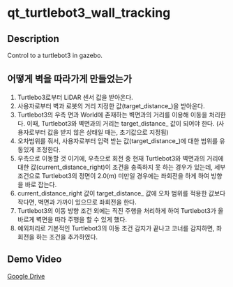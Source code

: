 # qt_turtlebot3_wall_tracking

## Description
Control to a turtlebot3 in gazebo.


## 어떻게 벽을 따라가게 만들었는가
1. Turtlebo3로부터 LiDAR 센서 값을 받아온다.
2. 사용자로부터 벽과 로봇의 거리 지정한 값(target_distance_)을 받아온다.
3. Turtlebot3의 우측 면과 World에 존재하는 벽면과의 거리를 이용해 이동을 처리한다.
이때, Turtlebot3와 벽면과의 거리는 target_distance_ 값이 되어야 한다. (사용자로부터 값을 받지 않은 상태일 때는, 초기값으로 지정됨)
4. 오차범위를 줘서, 사용자로부터 입력 받는 값(target_distance_)에 대한 범위를 유동있게 조정한다.
5. 우측으로 이동할 것 이기에, 우측으로 회전 중 현재 Turtlebot3와 벽면과의 거리에 대한 값(current_distance_right)이 조건을 충족하지 못 하는 경우가 있는데, 세부 조건으로 Turtlebot3의 정면이 2.0(m) 미만일 경우에는 좌회전을 하게 하여 방향을 바로 잡는다.
6. current_distance_right 값이 target_distance_ 값에 오차 범위를 적용한 값보다 작다면, 벽면과 가까이 있으므로 좌회전을 한다.
7. Turtlebot3의 이동 방향 조건 외에는 직진 주행을 처리하게 하여 Turtlebot3가 올바르게 벽면을 따라 주행을 할 수 있게 했다.
8. 예외처리로 기본적인 Turtlebot3의 이동 조건 감지가 끝나고 코너를 감지하면, 좌회전을 하는 조건을 추가하였다.

## Demo Video
[Google Drive](https://drive.google.com/file/d/1BrQo9gfiG115AyxQ7Je06Ex0AUHxNykY/view?usp=sharing)
